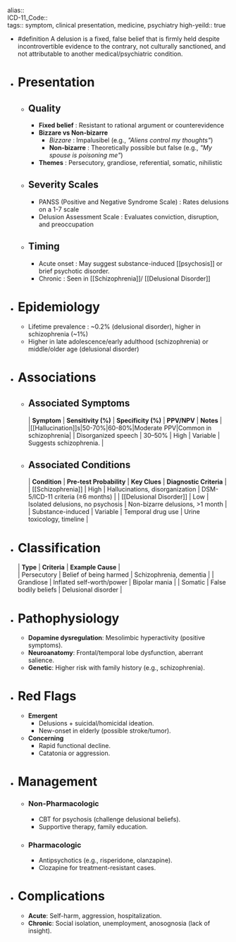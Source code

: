 alias::  
ICD-11_Code::  
tags:: symptom, clinical presentation, medicine, psychiatry
high-yeild:: true

- #definition A delusion is a fixed, false belief that is firmly held despite incontrovertible evidence to the contrary, not culturally sanctioned, and not attributable to another medical/psychiatric condition.
- # Presentation
	- ## Quality
		- **Fixed belief** : Resistant to rational argument or counterevidence
		- **Bizzare vs Non-bizarre**
			- *Bizzare* : Impalusibel (e.g., *"Aliens control my thoughts"*)
			- **Non-bizarre** : Theoretically possible but false (e.g., *"My spouse is poisoning me"*)
		- **Themes** : Persecutory, grandiose, referential, somatic, nihilistic
	- ## Severity Scales
		- PANSS (Positive and Negative Syndrome Scale) : Rates delusions on a 1-7 scale
		- Delusion Assessment Scale : Evaluates conviction, disruption, and preoccupation
	- ## Timing
		- Acute onset : May suggest substance-induced [[psychosis]] or brief psychotic disorder.
		- Chronic : Seen in [[Schizophrenia]]/ [[Delusional Disorder]]
- # Epidemiology
	- Lifetime prevalence : ~0.2% (delusional disorder), higher in schizophrenia (~1%)
	- Higher in late adolescence/early adulthood (schizophrenia) or middle/older age (delusional disorder)
- # Associations
	- ## Associated Symptoms  
	  | **Symptom** | **Sensitivity (%)** | **Specificity (%)** | **PPV/NPV** | **Notes** |  
	  |[[Hallucination]]s|50-70%|60-80%|Moderate PPV|Common in schizophrenia|
	  | Disorganized speech | 30–50% | High | Variable | Suggests schizophrenia. |
	- ## Associated Conditions  
	  | **Condition** | **Pre-test Probability** | **Key Clues** | **Diagnostic Criteria** |  
	  | [[Schizophrenia]] | High | Hallucinations, disorganization | DSM-5/ICD-11 criteria (≥6 months) |
	  | [[Delusional Disorder]] | Low | Isolated delusions, no psychosis | Non-bizarre delusions, >1 month |
	  | Substance-induced | Variable | Temporal drug use | Urine toxicology, timeline |
- # Classification  
  | **Type** | **Criteria** | **Example Cause** |  
  | Persecutory | Belief of being harmed | Schizophrenia, dementia |
  | Grandiose | Inflated self-worth/power | Bipolar mania |
  | Somatic | False bodily beliefs | Delusional disorder |
- # Pathophysiology
	- **Dopamine dysregulation**: Mesolimbic hyperactivity (positive symptoms).
	- **Neuroanatomy**: Frontal/temporal lobe dysfunction, aberrant salience.
	- **Genetic**: Higher risk with family history (e.g., schizophrenia).
- # Red Flags
	- **Emergent**
		- Delusions + suicidal/homicidal ideation.
		- New-onset in elderly (possible stroke/tumor).
	- **Concerning**
		- Rapid functional decline.
		- Catatonia or aggression.
- # Management
	- ### Non-Pharmacologic
		- CBT for psychosis (challenge delusional beliefs).
		- Supportive therapy, family education.
	- ### Pharmacologic
		- Antipsychotics (e.g., risperidone, olanzapine).
		- Clozapine for treatment-resistant cases.
- # Complications
	- **Acute**: Self-harm, aggression, hospitalization.
	- **Chronic**: Social isolation, unemployment, anosognosia (lack of insight).